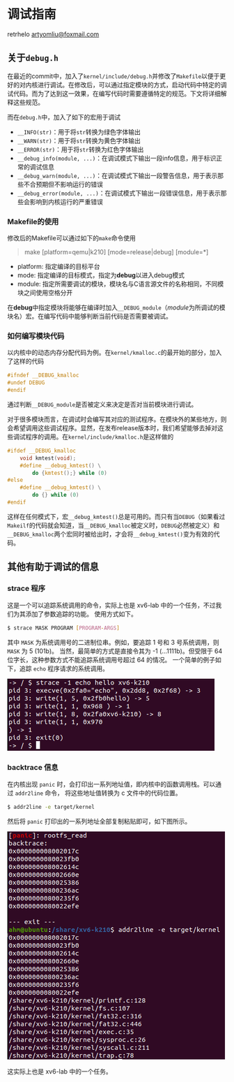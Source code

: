 # 调试指南
retrhelo <artyomliu@foxmail.com>

## 关于`debug.h`
在最近的commit中，加入了`kernel/include/debug.h`并修改了`Makefile`以便于更好的对内核进行调试。在修改后，可以通过指定模块的方式，启动代码中特定的调试代码。而为了达到这一效果，在编写代码时需要遵循特定的规范。下文将详细解释这些规范。

而在`debug.h`中，加入了如下的宏用于调试

* `__INFO(str)`：用于将`str`转换为绿色字体输出
* `__WARN(str)`：用于将`str`转换为黄色字体输出
* `__ERROR(str)`：用于将`str`转换为红色字体输出
* `__debug_info(module, ...)`：在调试模式下输出一段info信息，用于标识正常的调试信息
* `__debug_warn(module, ...)`：在调试模式下输出一段警告信息，用于表示那些不合预期但不影响运行的错误
* `__debug_error(module, ...)`：在调试模式下输出一段错误信息，用于表示那些会影响到内核运行的严重错误

### Makefile的使用
修改后的Makefile可以通过如下的`make`命令使用
> make [platform=qemu|k210] [mode=release|debug] [module=\*]
* platform: 指定编译的目标平台
* mode: 指定编译的目标模式，指定为**debug**以进入debug模式
* module: 指定所需要调试的模块，模块名与C语言源文件的名称相同，不同模块之间使用空格分开

在**debug**中指定模块将能够在编译时加入`__DEBUG_module`（*module*为所调试的模块名）宏。在编写代码中能够判断当前代码是否需要被调试。

### 如何编写模块代码
以内核中的动态内存分配代码为例。在`kernel/kmalloc.c`的最开始的部分，加入了这样的代码
```C
#ifndef __DEBUG_kmalloc
#undef DEBUG
#endif 
```
通过判断`__DEBUG_module`是否被定义来决定是否对当前模块进行调试。

对于很多模块而言，在调试时会编写其对应的测试程序。在模块外的某些地方，则会希望调用这些调试程序。显然，在发布release版本时，我们希望能够去掉对这些调试程序的调用。在`kernel/include/kmalloc.h`是这样做的
```C
#ifdef __DEBUG_kmalloc 
	void kmtest(void);
	#define __debug_kmtest() \
		do {kmtest();} while (0)
#else 
	#define __debug_kmtest() \
		do {} while (0)
#endif 
```
这样在任何模式下，宏`__debug_kmtest()`总是可用的。而只有当`DEBUG`（如果看过`Makeilf`的代码就会知道，当`__DEBUG_kmalloc`被定义时，`DEBUG`必然被定义）和`__DEBUG_kmalloc`两个宏同时被给出时，才会将`__debug_kmtest()`变为有效的代码。

## 其他有助于调试的信息

### strace 程序

这是一个可以追踪系统调用的命令，实际上也是 xv6-lab 中的一个任务，不过我们为其添加了参数追踪的功能。
使用方式如下。
```bash
$ strace MASK PROGRAM [PROGRAM-ARGS]
```
其中 `MASK` 为系统调用号的二进制位串。例如，要追踪 1 号和 3 号系统调用，则 `MASK` 为 5 (101b)。
当然，最简单的方式是直接令其为 -1 (...1111b)。但受限于 64 位字长，这种参数方式不能追踪系统调用号超过 64 的情况。
一个简单的例子如下，追踪 `echo` 程序请求的系统调用。

![strace](../img/strace.png)  

### backtrace 信息

在内核出现 `panic` 时，会打印出一系列地址值，即内核中的函数调用栈。可以通过 `addr2line` 命令，
将这些地址值转换为 c 文件中的代码位置。
```bash
$ addr2line -e target/kernel
```
然后将 `panic` 打印出的一系列地址全部复制粘贴即可，如下图所示。

![backtrace](../img/backtrace.png)  

这实际上也是 xv6-lab 中的一个任务。